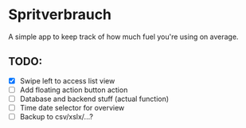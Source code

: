 #  Spritverbrauch

A simple app to keep track of how much fuel you're using on average.


## TODO:

- [x] Swipe left to access list view
- [ ] Add floating action button action
- [ ] Database and backend stuff (actual function)
- [ ] Time date selector for overview
- [ ] Backup to csv/xslx/...?